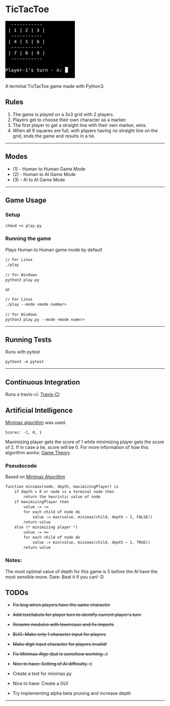 # TicTacToe
![](https://raw.githubusercontent.com/kirbysebastian/TicTacToe/master/tictactoe_game.png)

A terminal TicTacToe game made with Python3.

## Rules
1. The game is played on a 3x3 grid with 2 players.
2. Players get to choose their own character as a marker.
3. The first player to get a straight line with their own marker, wins.
4. When all 9 squares are full, with players having no straight line on the grid, ends the game and results in a tie.
---

## Modes
 * (1) - Human to Human Game Mode
 * (2) - Human to AI Game Mode  
 * (3) - AI to AI Game Mode
---

## Game Usage
### Setup
```
chmod +x play.py
```
### Running the game
Plays Human to Human game mode by default
```
// For Linux
./play

// For Windows
python3 play.py
```
or
```
// For Linux
./play --mode <mode number>

// For Windows
python3 play.py --mode <mode numer>
```
---

## Running Tests
Runs with pytest
```
python3 -m pytest
```
---

## Continuous Integration
Runs a travis-ci: [Travis-CI](https://travis-ci.org/kirbysebastian/TicTacToe)

## Artificial Intelligence
[Minimax algorithm](https://en.wikipedia.org/wiki/Minimax) was used.
```
Scores: -1, 0, 1
```

Maximizing player gets the score of 1 while minimizing player gets the score of 2. If in case a tie, score will be 0.
For more information of how this algorithm works: [Game Theory](https://en.wikipedia.org/wiki/Minimax#Combinatorial_game_theory)

### Pseudocode
Based on [Minimax Algorithm](https://en.wikipedia.org/wiki/Minimax#Pseudocode)
```
function minimax(node, depth, maximizingPlayer) is
    if depth = 0 or node is a terminal node then
        return the heuristic value of node
    if maximizingPlayer then
        value := −∞
        for each child of node do
            value := max(value, minimax(child, depth − 1, FALSE))
        return value
    else (* minimizing player *)
        value := +∞
        for each child of node do
            value := min(value, minimax(child, depth − 1, TRUE))
        return value
```
### Notes:
The most optimal value of depth for this game is 5 before the AI have the most sensible move. Dare: Beat it if you can! :D

## TODOs
- ~~Fix bug when players have the same character~~
- ~~Add text/labels for player turn to identify current player's turn~~
- ~~Rename modules with lowercase and fix imports~~
- ~~BUG: Make only 1 character input for players~~
- ~~Make digit input character for players invalid!~~
- ~~Fix Minimax Algo (but is somehow working...)~~
- ~~Nice to have: Setting of AI difficulty. :)~~

- Create a test for minimax.py
- Nice to have: Create a GUI
- Try implementing alpha beta pruning and increase depth
---

